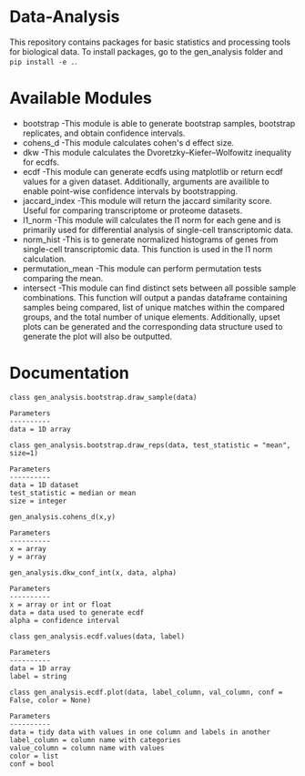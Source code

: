 # Data-Analysis
This repository contains packages for basic statistics and processing tools for biological data.
To install packages, go to the gen_analysis folder and `pip install -e .`.

# Available Modules 
- bootstrap
  -This module is able to generate bootstrap samples, bootstrap replicates, and obtain confidence intervals.
- cohens_d
  -This module calculates cohen's d effect size.
- dkw
  -This module calculates the Dvoretzky–Kiefer–Wolfowitz inequality for ecdfs.
- ecdf
  -This module can generate ecdfs using matplotlib or return ecdf values for a given dataset. Additionally, arguments are        availible to enable point-wise confidence intervals by bootstrapping.
- jaccard_index
  -This module will return the jaccard similarity score. Useful for comparing transcriptome or proteome datasets.
- l1_norm
  -This module will calculates the l1 norm for each gene and is primarily used for differential analysis of single-cell          transcriptomic data. 
- norm_hist
  -This is to generate normalized histograms of genes from single-cell transcriptomic data. This function is used in the l1      norm calculation.
- permutation_mean
  -This module can perform permutation tests comparing the mean. 
- intersect
  -This module can find distinct sets between all possible sample combinations. This function will output a pandas dataframe containing samples being compared, list of unique matches within the compared groups, and the total number of unique elements. Additionally, upset plots can be generated and the corresponding data structure used to generate the plot will also be outputted.
  
 # Documentation
 ```
 class gen_analysis.bootstrap.draw_sample(data)
 
 Parameters
 ----------
 data = 1D array
 ```
 ```
 class gen_analysis.bootstrap.draw_reps(data, test_statistic = "mean", size=1)
 
Parameters
----------
data = 1D dataset
test_statistic = median or mean
size = integer
 ``` 
  ```
gen_analysis.cohens_d(x,y)
 
Parameters
----------
x = array
y = array
 ``` 
```
gen_analysis.dkw_conf_int(x, data, alpha)
 
Parameters
----------
x = array or int or float
data = data used to generate ecdf
alpha = confidence interval
 ``` 
 ```
class gen_analysis.ecdf.values(data, label)
 
Parameters
----------
data = 1D array
label = string
 ``` 
 ```
class gen_analysis.ecdf.plot(data, label_column, val_column, conf = False, color = None)
 
Parameters
----------
data = tidy data with values in one column and labels in another
label_column = column name with categories
value_column = column name with values
color = list
conf = bool
 ``` 
 
